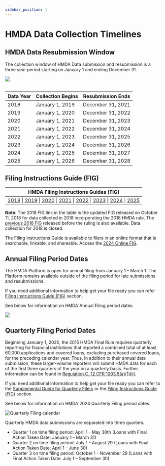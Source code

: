 ```yaml
---
sidebar_position: 1
---
```


# HMDA Data Collection Timelines

## HMDA Data Resubmission Window
The collection window of HMDA Data submission and resubmission is a three year period starting on January 1 and ending December 31.

<img src='/documentation/img/faq/data_collection_timeline.png' />

<br />
<br />

| Data Year | Collection Begins | Resubmission Ends |
| --------- | ----------------- | ----------------- |
| 2018      | January 1, 2019   | December 31, 2021 |
| 2019      | January 1, 2020   | December 31, 2022 |
| 2020      | January 1, 2021   | December 31, 2023 |
| 2021      | January 1, 2022   | December 31, 2024 |
| 2022      | January 1, 2023   | December 31, 2025 |
| 2023      | January 1, 2024   | December 31, 2026 |
| 2024      | January 1, 2025   | December 31, 2027 |
| 2025      | January 1, 2026   | December 31, 2028 |

## Filing Instructions Guide (FIG)

| HMDA Filing Instructions Guides (FIG) | 
|:---:|
| <a target="_blank" rel="noopener noreferrer" href="https://s3.amazonaws.com/cfpb-hmda-public/prod/help/2018-hmda-fig-2018-hmda-rule.pdf">2018</a> \| <a target="_blank" rel="noopener noreferrer" href="https://s3.amazonaws.com/cfpb-hmda-public/prod/help/2019-hmda-fig.pdf">2019</a> \| <a target="_blank" rel="noopener noreferrer" href="https://s3.amazonaws.com/cfpb-hmda-public/prod/help/2020-hmda-fig.pdf">2020</a> \| <a target="_blank" rel="noopener noreferrer" href="https://s3.amazonaws.com/cfpb-hmda-public/prod/help/2021-hmda-fig.pdf">2021</a> \| <a target="_blank" rel="noopener noreferrer" href="https://s3.amazonaws.com/cfpb-hmda-public/prod/help/2022-hmda-fig.pdf">2022</a> \| <a target="_blank" rel="noopener noreferrer" href="https://s3.amazonaws.com/cfpb-hmda-public/prod/help/2023-hmda-fig.pdf">2023</a> \| <a target="_blank" rel="noopener noreferrer" href="https://s3.amazonaws.com/cfpb-hmda-public/prod/help/2024-hmda-fig.pdf">2024</a> \| <a target="_blank" rel="noopener noreferrer" href="/documentation/fig/2025/overview">2025</a>

**Note**: The 2018 FIG link in the table is the updated FIG released on October 11, 2018 for data collected in 2018 incorporating the 2018 HMDA rule. The <a target="_blank" rel="noopener noreferrer" href="https://s3.amazonaws.com/cfpb-hmda-public/prod/help/2018-hmda-fig-2018">previous 2018 FIG</a> released before the ruling is also available. Data collection for 2018 is closed.

The Filing Instructions Guide is available to filers in an online format that is searchable, linkable, and shareable. Access the [2024 Online FIG](/documentation/fig/2024/overview).

## Annual Filing Period Dates

The HMDA Platform is open for annual filing from January 1 – March 1. The Platform remains available outside of the filing period for late submissions and resubmissions.

If you need additional information to help get your file ready you can refer [Filing Instructions Guide (FIG)](#filing-instructions-guide-fig) section.

See below for information on HMDA Annual Filing period dates:

![](https://raw.githubusercontent.com/cfpb/hmda-frontend/master/src/documentation/markdown/images/annual_filing.png)

## Quarterly Filing Period Dates

Beginning January 1, 2020, the 2015 HMDA Final Rule requires quarterly reporting for financial institutions that reported a combined total of at least 60,000 applications and covered loans, excluding purchased covered loans, for the preceding calendar year. Thus, in addition to their annual data submission, these larger-volume reporters will submit HMDA data for each of the first three quarters of the year on a quarterly basis. Further information can be found in <a target="_blank" rel="noopener noreferrer" href="https://www.consumerfinance.gov/rules-policy/regulations/1003/5/#a-1-ii">Regulation C, 12 CFR 1003.5(a)(1)(ii)</a>.

If you need additional information to help get your file ready you can refer to the <a target="_blank" rel="noopener noreferrer" href="https://s3.amazonaws.com/cfpb-hmda-public/prod/help/supplemental-guide-for-quarterly-filers-for-2024.pdf">Supplemental Guide for Quarterly Filers</a> or the [Filing Instructions Guide (FIG)](#filing-instructions-guide-fig) section.

See below for information on HMDA 2024 Quarterly Filing period dates:

![Quarterly Filing calendar](/img/filing/quarterly_filing.png)

Quarterly HMDA data submissions are separated into three quarters.   

- Quarter 1 on time filing period: April 1 - May 30th (Loans with Final Action Taken Date: January 1 – March 31)
- Quarter 2 on time filing period: July 1 - August 29 (Loans with Final Action Taken Date: April 1 – June 30)
- Quarter 3 on time filing period: October 1 - November 29 (Loans with Final Action Taken Date: July 1 – September 30)